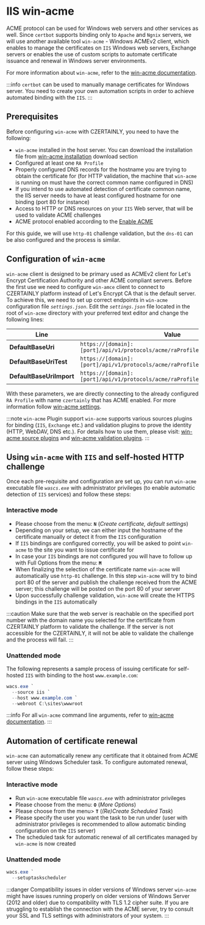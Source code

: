 # IIS win-acme

ACME protocol can be used for Windows web servers and other services as well. Since `certbot` supports binding only to `Apache` and `Ngnix` servers, we will use another available tool `win-acme` - Windows ACMEv2 client, which enables to manage the certificates on `IIS` Windows web servers, Exchange servers or enables the use of custom scripts to automate certificate issuance and renewal in Windows server environments. 

For more information about `win-acme`, refer to the [win-acme documentation](https://www.win-acme.com/manual/getting-started).

:::info
`certbot` can be used to manually manage certificates for Windows server. You need to create your own automation scripts in order to achieve automated binding with the `IIS`.
:::

## Prerequisites

Before configuring `win-acme` with CZERTAINLY, you need to have the following:
- `win-acme` installed in the host server. You can download the installation file from [win-acme installation](https://www.win-acme.com) download section
- Configured at least one `RA Profile`
- Properly configured DNS records for the hostname you are trying to obtain the certificate for (for HTTP validation, the machine that `win-acme` is running on must have the correct common name configured in DNS)
- If you intend to use automated detection of certificate common name, the IIS server needs to have at least configured hostname for one binding (port 80 for instance)
- Access to HTTP or DNS resources on your `IIS` Web server, that will be used to validate ACME challenges
- ACME protocol enabled according to the [Enable ACME](enable-acme)

For this guide, we will use `http-01` challenge validation, but the `dns-01` can be also configured and the process is similar.

## Configuration of `win-acme`

`win-acme` client is designed to be primary used as ACMEv2 client for Let's Encrypt Certification Authority and other ACME compliant servers. Before the first use we need to configure `win-amce` client to connect to CZERTAINLY platform instead of Let's Encrypt CA that is the default server. To achieve this, we need to set up correct endpoints in `win-acme` configuration file *`settings.json`*. Edit the *`settings.json`* file located in the root of `win-acme` directory with your preferred text editor and change the following lines:

| Line | Value |
| ---- | ----- |
| **DefaultBaseUri** | `https://[domain]:[port]/api/v1/protocols/acme/raProfile/czertainly/directory` |
| **DefaultBaseUriTest** | `https://[domain]:[port]/api/v1/protocols/acme/raProfile/czertainly/directory` |
| **DefaultBaseUriImport** | `https://[domain]:[port]/api/v1/protocols/acme/raProfile/czertainly/directory` |

With these parameters, we are directly connecting to the already configured `RA Profile` with name `czertainly` that has ACME enabled. 
For more information follow [win-acme settings](https://www.win-acme.com/reference/settings#acme).

:::note `win-acme` Plugin support
`win-acme` supports various sources plugins for binding (`IIS`, `Exchange` etc.) and validation plugins to prove the identity (HTTP, WebDAV, DNS etc.). For details how to use them, please visit: [win-acme source plugins](https://www.win-acme.com/reference/plugins/source/) and [win-acme validation plugins](https://www.win-acme.com/reference/plugins/validation/).
:::

## Using `win-acme` with `IIS` and self-hosted HTTP challenge

Once each pre-requisite and configuration are set up, you can run `win-acme` executable file *`wascs.exe`* with administrator privileges (to enable automatic detection of `IIS` services) and follow these steps:

### Interactive mode

- Please choose from the menu: **`N`** (*Create certificate, default settings*)
- Depending on your setup, we can either input the hostname of the certificate manually or detect it from the `IIS` configuration
- If `IIS` bindings are configured correctly, you will be asked to point `win-acme` to the site you want to issue certificate for
- In case your `IIS` bindings are not configured you will have to follow up with Full Options from the menu: **`M`**
- When finalizing the selection of the certificate name `win-acme` will automatically use `http-01` challenge. In this step `win-acme` will try to bind port 80 of the server and publish the challenge received from the ACME server; this challenge will be posted on the port 80 of your server
- Upon successfully challenge validation, `win-acme` will create the HTTPS bindings in the `IIS` automatically

:::caution
Make sure that the web server is reachable on the specified port number with the domain name you selected for the certificate from CZERTAINLY platform to validate the challenge. If the server is not accessible for the CZERTAINLY, it will not be able to validate the challenge and the process will fail.
:::

### Unattended mode

The following represents a sample process of issuing certificate for self-hosted `IIS` with binding to the host `www.example.com`: 

```powershell
wacs.exe `
  --source iis `
  --host www.example.com `
  --webroot C:\sites\wwwroot
```

:::info
For all `win-acme` command line arguments, refer to [win-acme documentation](https://www.win-acme.com/reference/cli).
:::

## Automation of certificate renewal

`win-acme` can automatically renew any certificate that it obtained from ACME server using Windows Scheduler task. To configure automated renewal, follow these steps:

### Interactive mode

- Run `win-acme` executable file *`wascs.exe`* with administrator privileges
- Please choose from the menu: **`O`** (*More Options*)
- Please choose from the menu> **`T`** (*(Re)Create Scheduled Task*)
- Please specify the user you want the task to be run under (user with administrator privileges is recommended to allow automatic binding configuration on the `IIS` server)
- The scheduled task for automatic renewal of all certificates managed by `win-acme` is now created

### Unattended mode

```powershell
wacs.exe `
  --setuptaskscheduler
```

:::danger Compatibility issues in older versions of Windows server
`win-acme` might have issues running properly on older versions of Windows Server (2012 and older) due to compatibility with TLS 1.2 cipher suite. If you are struggling to establish the connection with the ACME server, try to consult your SSL and TLS settings with administrators of your system.
:::

